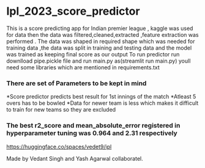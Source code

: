 # Ipl_2023_score_predictor

This is a score predicting app for Indian premier league , kaggle was used for data then the data was filtered,cleaned,extracted ,feature extraction was performed .
The data was shaped in required shape which was needed for training data ,the data was split in training and testing data and the model was trained as keeping final score as our output
To run predictor run downlload pipe.pickle file and run main.py as(streamlit run main.py)
youll need some libraries which are mentioned in requirements.txt

### There are set of Parameters to be kept in mind
*Score predictor predicts best result for 1st innings of the match
*Atleast 5 overs has to be bowled
*Data for newer team is less which makes it difficult to train for new teams so they are excluded 

### The best r2_score and mean_absolute_error  registered in hyperparameter tuning was 0.964 and 2.31 respectively

https://huggingface.co/spaces/vedet9/ipl

Made by Vedant Singh and Yash Agarwal collaboratel.
